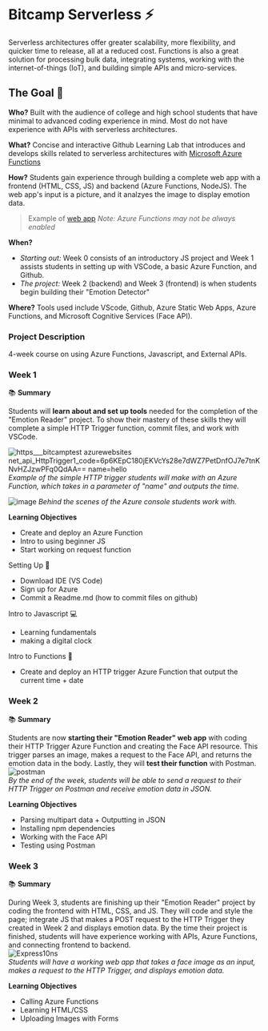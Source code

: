 # Bitcamp Serverless ⚡

Serverless architectures offer greater scalability, more flexibility, and quicker time to release, all at a reduced cost. Functions is also a great solution for processing bulk data, integrating systems, working with the internet-of-things (IoT), and building simple APIs and micro-services.

## The Goal 🥅
**Who?** Built with the audience of college and high school students that have minimal to advanced coding experience in mind. Most do not have experience with APIs with serverless architectures.

**What?** Concise and interactive Github Learning Lab that introduces and develops skills related to serverless architectures with [Microsoft Azure Functions](https://azure.microsoft.com/en-us/services/functions/)

**How?** Students gain experience through building a complete web app with a frontend (HTML, CSS, JS) and backend (Azure Functions, NodeJS). The web app's input is a picture, and it analzyes the image to display emotion data.

> Example of [web app](https://express10ns-1.emilychen10.repl.co/) *Note: Azure Functions may not be always enabled*

**When?** 
* *Starting out:* Week 0 consists of an introductory JS project and Week 1 assists students in setting up with VSCode, a basic Azure Function, and Github.
* *The project:* Week 2 (backend) and Week 3 (frontend) is when students begin building their "Emotion Detector"

**Where?** Tools used include VScode, Github, Azure Static Web Apps, Azure Functions, and Microsoft Cognitive Services (Face API).

### Project Description
4-week course on using Azure Functions, Javascript, and External APIs.

### **Week 1**

📚 **Summary**

Students will **learn about and set up tools** needed for the completion of the "Emotion Reader" project. To show their mastery of these skills they will complete a simple HTTP Trigger function, commit files, and work with VSCode.

![https___bitcamptest azurewebsites net_api_HttpTrigger1_code=6p6KEpC180jEKVcYs28e7dWZ7PetDnfOJ7e7tnKNvHZJzwPFq0QdAA== name=hello](https://user-images.githubusercontent.com/69332964/102018451-50a09c80-3d3b-11eb-8a02-0f1d06a5ca61.gif) <br /> *Example of the simple HTTP trigger students will make with an Azure Function, which takes in a parameter of "name" and outputs the time.*

![image](https://user-images.githubusercontent.com/69332964/102018608-429f4b80-3d3c-11eb-970f-aeacea8f47f7.png)
*Behind the scenes of the Azure console students work with.*

**Learning Objectives**
- Create and deploy an Azure Function
- Intro to using beginner JS
- Start working on request function

Setting Up 👷
- Download IDE (VS Code)
- Sign up for Azure
- Commit a Readme.md (how to commit files on github)

Intro to Javascript 💻
- Learning fundamentals
- making a digital clock

Intro to Functions 🧰
- Create and deploy an HTTP trigger Azure Function that output the current time + date

### **Week 2**

📚 **Summary**

Students are now **starting their "Emotion Reader" web app** with coding their HTTP Trigger Azure Function and creating the Face API resource. This trigger parses an image, makes a request to the Face API, and returns the emotion data in the body. Lastly, they will **test their function** with Postman. <br />
![postman](https://user-images.githubusercontent.com/69332964/102019491-e808ee00-3d41-11eb-8101-fb4c30203a9a.gif)
<br />*By the end of the week, students will be able to send a request to their HTTP Trigger on Postman and receive emotion data in JSON.*

**Learning Objectives**
- Parsing multipart data + Outputting in JSON
- Installing npm dependencies
- Working with the Face API
- Testing using Postman

### **Week 3**

:books: **Summary**

During Week 3, students are finishing up their "Emotion Reader" project by coding the frontend with HTML, CSS, and JS. They will code and style the page; integrate JS that makes a POST request to the HTTP Trigger they created in Week 2 and displays emotion data. By the time their project is finished, students will have experience working with APIs, Azure Functions, and connecting frontend to backend.<br />
![Express10ns](https://user-images.githubusercontent.com/69332964/102021511-42a84700-3d4e-11eb-9ff5-ddbf467fc768.gif)
<br />*Students will have a working web app that takes a face image as an input, makes a request to the HTTP Trigger, and displays emotion data.*

**Learning Objectives**
- Calling Azure Functions
- Learning HTML/CSS
- Uploading Images with Forms
